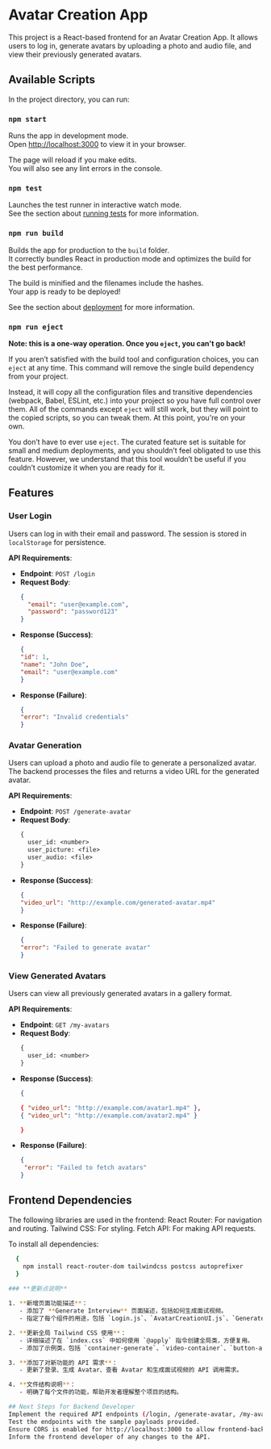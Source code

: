 # Avatar Creation App

This project is a React-based frontend for an Avatar Creation App. It allows users to log in, generate avatars by uploading a photo and audio file, and view their previously generated avatars.

## Available Scripts

In the project directory, you can run:

### `npm start`

Runs the app in development mode.  
Open [http://localhost:3000](http://localhost:3000) to view it in your browser.

The page will reload if you make edits.  
You will also see any lint errors in the console.

### `npm test`

Launches the test runner in interactive watch mode.  
See the section about [running tests](https://facebook.github.io/create-react-app/docs/running-tests) for more information.

### `npm run build`

Builds the app for production to the `build` folder.  
It correctly bundles React in production mode and optimizes the build for the best performance.

The build is minified and the filenames include the hashes.  
Your app is ready to be deployed!

See the section about [deployment](https://facebook.github.io/create-react-app/docs/deployment) for more information.

### `npm run eject`

**Note: this is a one-way operation. Once you `eject`, you can't go back!**

If you aren’t satisfied with the build tool and configuration choices, you can `eject` at any time. This command will remove the single build dependency from your project.

Instead, it will copy all the configuration files and transitive dependencies (webpack, Babel, ESLint, etc.) into your project so you have full control over them. All of the commands except `eject` will still work, but they will point to the copied scripts, so you can tweak them. At this point, you're on your own.

You don’t have to ever use `eject`. The curated feature set is suitable for small and medium deployments, and you shouldn’t feel obligated to use this feature. However, we understand that this tool wouldn’t be useful if you couldn’t customize it when you are ready for it.

## Features

### **User Login**
Users can log in with their email and password. The session is stored in `localStorage` for persistence.

**API Requirements**:
- **Endpoint**: `POST /login`
- **Request Body**:
  ```json
  {
    "email": "user@example.com",
    "password": "password123"
  }
- **Response (Success)**:
    ```json
  {
  "id": 1,
  "name": "John Doe",
  "email": "user@example.com"
  }
- **Response (Failure)**:
    ```json
  {
  "error": "Invalid credentials"
  }

### **Avatar Generation**
Users can upload a photo and audio file to generate a personalized avatar. The backend processes the files and returns a video URL for the generated avatar.

**API Requirements**:
- **Endpoint**: `POST /generate-avatar`
- **Request Body**:
  ```makefile
  {
    user_id: <number>
    user_picture: <file>
    user_audio: <file>
  }
- **Response (Success)**:
    ```json
  {
    "video_url": "http://example.com/generated-avatar.mp4"
  }
- **Response (Failure)**:
    ```json
  {
    "error": "Failed to generate avatar"
  }

### **View Generated Avatars**
Users can view all previously generated avatars in a gallery format.

**API Requirements**:
- **Endpoint**: `GET /my-avatars`
- **Request Body**:
  ```makefile
  {
    user_id: <number>
  }
- **Response (Success)**:
    ```json
  {
    
  { "video_url": "http://example.com/avatar1.mp4" },
  { "video_url": "http://example.com/avatar2.mp4" }

  }
- **Response (Failure)**:
    ```json
  {
     "error": "Failed to fetch avatars"
  }

## Frontend Dependencies    
The following libraries are used in the frontend:
React Router: For navigation and routing.
Tailwind CSS: For styling.
Fetch API: For making API requests.

To install all dependencies:
```bash
  {
    npm install react-router-dom tailwindcss postcss autoprefixer
  }
  
### **更新点说明**

1. **新增页面功能描述**：
   - 添加了 **Generate Interview** 页面描述，包括如何生成面试视频。
   - 指定了每个组件的用途，包括 `Login.js`、`AvatarCreationUI.js`、`GenerateInterview.js`、`MyAvatar.js` 等。

2. **更新全局 Tailwind CSS 使用**：
   - 详细描述了在 `index.css` 中如何使用 `@apply` 指令创建全局类，方便复用。
   - 添加了示例类，包括 `container-generate`、`video-container`、`button-add-question`、`button-confirm` 等。

3. **添加了对新功能的 API 需求**：
   - 更新了登录、生成 Avatar、查看 Avatar 和生成面试视频的 API 调用需求。

4. **文件结构说明**：
   - 明确了每个文件的功能，帮助开发者理解整个项目的结构。

## Next Steps for Backend Developer
Implement the required API endpoints (/login, /generate-avatar, /my-avatars).
Test the endpoints with the sample payloads provided.
Ensure CORS is enabled for http://localhost:3000 to allow frontend-backend communication.
Inform the frontend developer of any changes to the API. 
